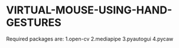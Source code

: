 # VIRTUAL-MOUSE-USING-HAND-GESTURES
Required packages are:
1.open-cv
2.mediapipe
3.pyautogui
4.pycaw
